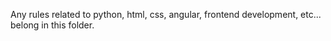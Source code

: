 Any rules related to python, html, css, angular, frontend development, etc... belong in this folder.
